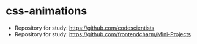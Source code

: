 # css-animations

- Repository for study: https://github.com/codescientists
- Repository for study: https://github.com/frontendcharm/Mini-Projects
